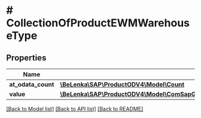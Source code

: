 # # CollectionOfProductEWMWarehouseType

## Properties

Name | Type | Description | Notes
------------ | ------------- | ------------- | -------------
**at_odata_count** | [**\BeLenka\SAP\ProductODV4\Model\Count**](Count.md) |  | [optional]
**value** | [**\BeLenka\SAP\ProductODV4\Model\ComSapGatewaySrvdA2xApiProduct2V0001ProductEWMWarehouseType[]**](ComSapGatewaySrvdA2xApiProduct2V0001ProductEWMWarehouseType.md) |  | [optional]

[[Back to Model list]](../../README.md#models) [[Back to API list]](../../README.md#endpoints) [[Back to README]](../../README.md)
